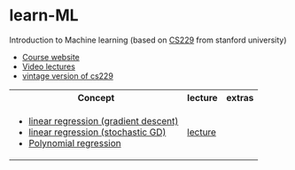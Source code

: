 # learn-ML
Introduction to Machine learning (based on [CS229](https://cs229.stanford.edu/) from stanford university)<br>

<ul>
<li> <a href="https://cs229.stanford.edu/"> Course website </li>
<li> <a href="https://www.youtube.com/playlist?list=PLoROMvodv4rMiGQp3WXShtMGgzqpfVfbU"> Video lectures </li>
<li> <a href="https://see.stanford.edu/Course/CS229"> vintage version of cs229 </a>  </li>
</ul>

<table>
<tr>
<th> Concept </th>
<th> lecture </th>
<th> extras </th>
</tr>
<tr>
<td> <ul>
	<li> <a href="ordinary_linear_reg_grad_descent.ipynb"> linear regression (gradient descent) </a> </li>
	<li>  <a href="ord_linear_reg_stochastic_GD.ipynb"> linear regression (stochastic GD) </a> </li>
	<li> <a href="Polynomial_regression.ipynb"> Polynomial regression </a> </li>
    </ul>
</td>
<td> <a href="https://www.youtube.com/watch?v=4b4MUYve_U8&list=PLoROMvodv4rMiGQp3WXShtMGgzqpfVfbU&index=2"> lecture</a> </td>
<td> </td>
</tr>
</table>

